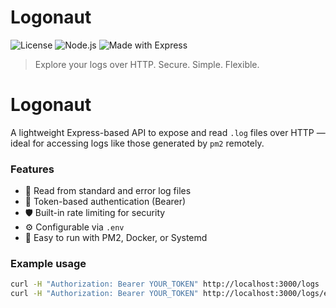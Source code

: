 # Logonaut

![License](https://img.shields.io/badge/license-MIT-green)
![Node.js](https://img.shields.io/badge/node-%3E%3D14.0-blue)
![Made with Express](https://img.shields.io/badge/made%20with-Express.js-yellow)

> Explore your logs over HTTP. Secure. Simple. Flexible.

# Logonaut

A lightweight Express-based API to expose and read `.log` files over HTTP — ideal for accessing logs like those generated by `pm2` remotely.

### Features

- 📂 Read from standard and error log files
- 🔐 Token-based authentication (Bearer)
- 🛡️ Built-in rate limiting for security
- ⚙️ Configurable via `.env`
- 🧩 Easy to run with PM2, Docker, or Systemd

### Example usage

```bash
curl -H "Authorization: Bearer YOUR_TOKEN" http://localhost:3000/logs
curl -H "Authorization: Bearer YOUR_TOKEN" http://localhost:3000/logs/error?lines=500
